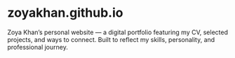 # zoyakhan.github.io
Zoya Khan’s personal website — a digital portfolio featuring my CV, selected projects, and ways to connect. Built to reflect my skills, personality, and professional journey.
